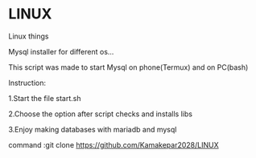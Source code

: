 # LINUX
Linux things 

Mysql installer for different os...

This script was made to start Mysql on phone(Termux) and on PC(bash)

 Instruction: 
 
1.Start the file start.sh 

2.Choose the option after script checks and installs libs 

3.Enjoy making databases with mariadb and mysql 


command :git clone https://github.com/Kamakepar2028/LINUX
